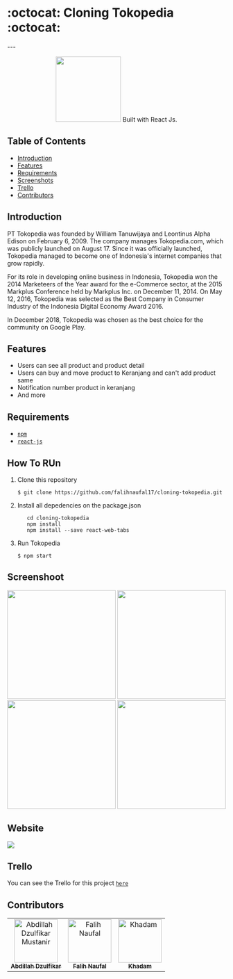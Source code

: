 <p align="center"> <h1>:octocat: Cloning Tokopedia :octocat:</h1> <p>
---
  <p align="center">
  <img width="150" src="https://seeklogo.com/images/T/tokopedia-logo-5340B636F6-seeklogo.com.png"/>
  Built with React Js.
   </p>

## Table of Contents

- [Introduction](#introduction)
- [Features](#features)
- [Requirements](#requirements)
- [Screenshots](#screenshots)
- [Trello](#trello)
- [Contributors](#contributors)

## Introduction
PT Tokopedia was founded by William Tanuwijaya and Leontinus Alpha Edison on February 6, 2009. The company manages Tokopedia.com, which was publicly launched on August 17. Since it was officially launched, Tokopedia managed to become one of Indonesia's internet companies that grow rapidly.

For its role in developing online business in Indonesia, Tokopedia won the 2014 Marketeers of the Year award for the e-Commerce sector, at the 2015 Markplus Conference held by Markplus Inc. on December 11, 2014. On May 12, 2016, Tokopedia was selected as the Best Company in Consumer Industry of the Indonesia Digital Economy Award 2016.

In December 2018, Tokopedia was chosen as the best choice for the community on Google Play.


## Features
* Users can see all product and product detail
* Users can buy and move product to Keranjang and can't add product same 
* Notification number product in keranjang
* And more

## Requirements
* [`npm`](https://www.npmjs.com/get-npm)
* [`react-js`](https://reactjs.org)


## How To RUn

1. Clone this repository
   ```
   $ git clone https://github.com/falihnaufal17/cloning-tokopedia.git
   ```
2. Install all depedencies on the package.json
   ```
      cd cloning-tokopedia 
      npm install
      npm install --save react-web-tabs
   ```
3. Run Tokopedia
   ```
   $ npm start
   ```

## Screenshoot
<div align="center">
    <img width="250" src="https://github.com/falihnaufal17/cloning-tokopedia/blob/master/Screenshoot/Home.JPG">    
    <img width="250" src="https://github.com/falihnaufal17/cloning-tokopedia/blob/master/Screenshoot/detail.JPG">
    <img width="250" src="https://github.com/falihnaufal17/cloning-tokopedia/blob/master/Screenshoot/cardlist.JPG">
  <img width="250" src="https://github.com/falihnaufal17/cloning-tokopedia/blob/master/Screenshoot/transaksi.JPG">
</div>

## Website 
<a href="https://clone-tokopedia.netlify.com/">
  <img src="https://img.shields.io/badge/Project-Website-blue.svg"/>
</a>

## Trello
You can see the Trello for this project [`here`](https://trello.com/b/mV2ugtoJ/tokopedia-clone)


## Contributors
<center>
  <table>
    <tr>
      <td align="center">
        <a href="https://github.com/abdillahtop">
          <img width="100" src="https://avatars3.githubusercontent.com/u/50162090?s=460&v=4" alt="Abdillah Dzulfikar Mustanir"><br/>
          <sub><b>Abdillah Dzulfikar </b></sub>
        </a>
      </td>
      <td align="center">
        <a href="https://github.com/falihnaufal17">
          <img width="100" src="https://avatars3.githubusercontent.com/u/35053882?s=460&v=4" alt="Falih Naufal"><br/>
          <sub><b>Falih Naufal</b></sub>
        </a>
      </td>
      <td align="center">
        <a href="https://github.com/kampretosjr">
          <img width="100" src="https://avatars0.githubusercontent.com/u/33866110?s=460&v=4" alt="Khadam"><br/>
          <sub><b>Khadam</b></sub>
        </a>
      </td>
    </tr>
  </table>
</center>

